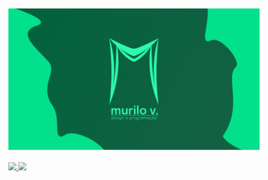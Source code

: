 <h1 align="center">
    <img alt="Murilo V." title="#Murilo V." src="./assets/banner.png" />
</h1>

<div>
    <a href="https://github.com/murilo-v">
    <img height="180em" src="https://github-readme-stats.vercel.app/api/top-langs/?username=murilo-v&layout=compact&langs_count=7&theme=dark"/>
    <img height="180em" src="https://github-readme-stats.vercel.app/api?username=murilo-v&show_icons=true&theme=dark&include_all_commits=true&count_private=true"/>
</div>
